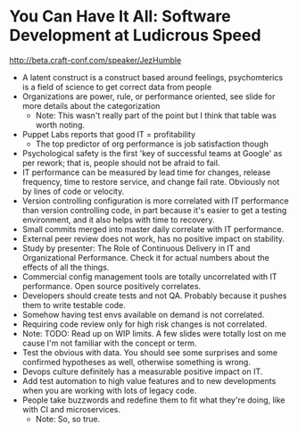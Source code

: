 # You Can Have It All: Software Development at Ludicrous Speed

http://beta.craft-conf.com/speaker/JezHumble

- A latent construct is a construct based around feelings, psychomterics is a
  field of science to get correct data from people
- Organizations are power, rule, or performance oriented, see slide for more
  details about the categorization
  - Note: This wasn't really part of the point but I think that table was
    worth noting.
- Puppet Labs reports that good IT = profitability
  - The top predictor of org performance is job satisfaction though
- Psychological safety is the first 'key of successful teams at Google'
  as per rework; that is, people should not be afraid to fail.
- IT performance can be measured by lead time for changes, release frequency,
  time to restore service, and change fail rate. Obviously not by lines of
  code or velocity.
- Version controlling configuration is more correlated with IT performance than
  version controlling code, in part because it's easier to get a testing
  environment, and it also helps with time to recovery.
- Small commits merged into master daily correlate with IT performance.
- External peer review does not work, has no positive impact on stability.
- Study by presenter: The Role of Continuous Delivery in IT and Organizational
  Performance. Check it for actual numbers about the effects of all the things.
- Commercial config management tools are totally uncorrelated with IT
  performance. Open source positively correlates.
- Developers should create tests and not QA. Probably because it pushes them to
  write testable code.
- Somehow having test envs available on demand is not correlated.
- Requiring code review only for high risk changes is not correlated.
- Note: TODO: Read up on WIP limits. A few slides were totally lost on me
  cause I'm not familiar with the concept or term.
- Test the obvious with data. You should see some surprises and some confirmed
  hypotheses as well, otherwise something is wrong.
- Devops culture definitely has a measurable positive impact on IT.
- Add test automation to high value features and to new developments when you
  are working with lots of legacy code.
- People take buzzwords and redefine them to fit what they're doing, like with
  CI and microservices.
  - Note: So, so true.

